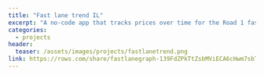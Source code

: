 ```yaml
---
title: "Fast lane trend IL"
excerpt: "A no-code app that tracks prices over time for the Road 1 fast lane in Israel"
categories:
  - projects
header:
  teaser: /assets/images/projects/fastlanetrend.png
link: https://rows.com/share/fastlanegraph-139FdZPkTtZsbMViECA6cHwm7sbTIxUGMhjtbBRYlZ16/6d281e9e-efdd-45c2-b413-2457fc5ce6e1#price-chart
---
```

